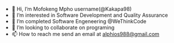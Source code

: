 - 👋 Hi, I’m Mofokeng Mpho username(@Kakapa98)
- 👀 I’m interested in Software Development and Quality Assurance
- 🌱 I’m completed Software Engeneering @WeThinkCode 
- 💞️ I’m looking to collaborate on programing
- 📫 How to reach me send an email at alphios988@gmail.com

<!---
Kakapa98/Kakapa98 is a ✨ special ✨ repository because its `README.md` (this file) appears on your GitHub profile.
You can click the Preview link to take a look at your changes.
--->

